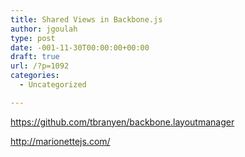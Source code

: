 ```yaml
---
title: Shared Views in Backbone.js
author: jgoulah
type: post
date: -001-11-30T00:00:00+00:00
draft: true
url: /?p=1092
categories:
  - Uncategorized

---
```

https://github.com/tbranyen/backbone.layoutmanager
  
http://marionettejs.com/